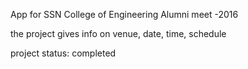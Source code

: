 
App for SSN College of Engineering Alumni meet -2016 

the project gives info on venue, date, time, schedule

project status: completed
